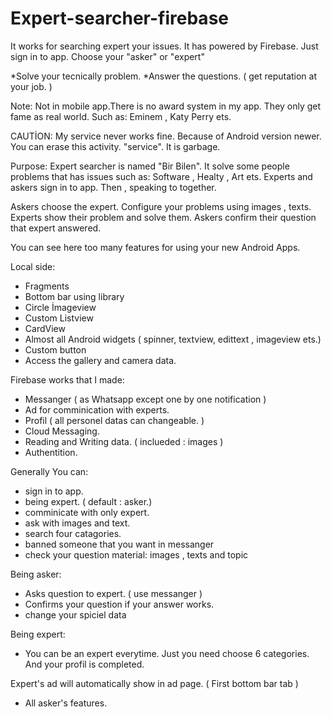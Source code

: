 # Expert-searcher-firebase
It works for searching expert your issues. It has powered by Firebase.
Just sign in to app. Choose your "asker" or "expert"

*Solve your tecnically problem.
*Answer the questions. ( get reputation at your job. )

Note: Not in mobile app.There is no award system in my app. They only get fame as real world. Such as: Eminem , Katy Perry ets.

CAUTİON: My service never works fine. Because of Android version newer. You can erase this activity. "service". It is garbage.

Purpose: Expert searcher is named "Bir Bilen". It solve some people problems that has issues such as: Software , Healty ,  Art ets. Experts and askers sign in to app. Then , speaking to together. 

Askers choose the expert.
Configure your problems using images , texts.
Experts show their problem and solve them.
Askers confirm their question that expert answered.


You can see here too many features for using your new Android Apps.

Local side:
* Fragments
* Bottom bar using library
* Circle İmageview
* Custom Listview
* CardView
* Almost all Android widgets ( spinner, textview, edittext , imageview ets.)
* Custom button
* Access the gallery and camera data.

Firebase works that I made:
* Messanger ( as Whatsapp except one by one notification )
* Ad for comminication with experts.
* Profil ( all personel datas can changeable. )
* Cloud Messaging.
* Reading and Writing data. ( inclueded : images )
* Authentition.

Generally You can:

* sign in to app.
* being expert. ( default : asker.)
* comminicate with only expert.
* ask with images and text.
* search four catagories.
* banned someone that you want in messanger
* check your question material: images , texts and topic

Being asker:
* Asks question to expert. ( use messanger )
* Confirms your question if your answer works.
* change your spiciel data


Being expert:
* You can be an expert everytime. Just you need choose 6 categories. And your profil is completed.

Expert's ad will automatically show in ad page. ( First bottom bar tab )
* All asker's features.










